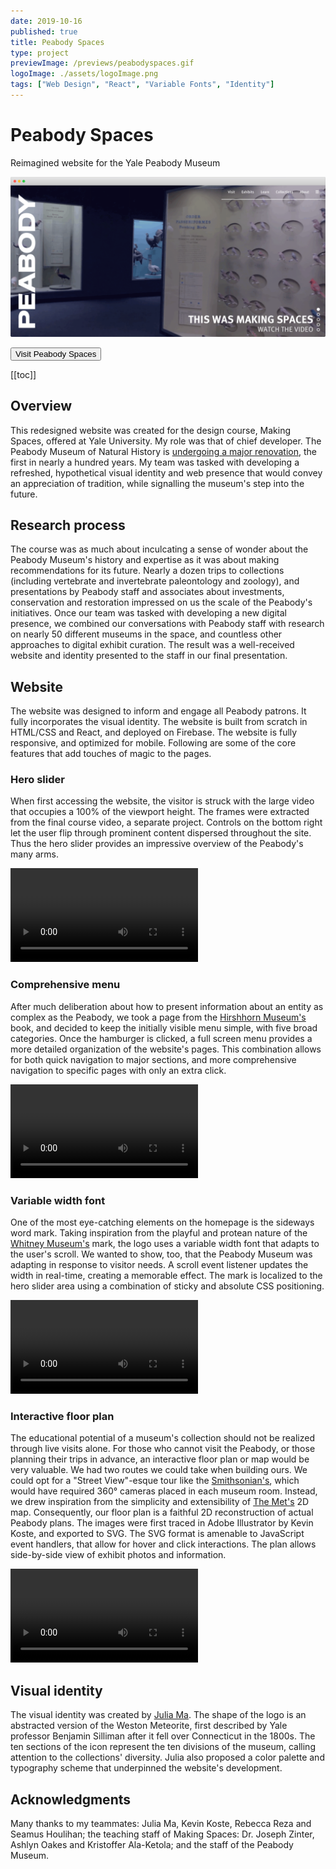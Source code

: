 ```yaml
---
date: 2019-10-16
published: true
title: Peabody Spaces
type: project
previewImage: /previews/peabodyspaces.gif
logoImage: ./assets/logoImage.png
tags: ["Web Design", "React", "Variable Fonts", "Identity"]
---
```


# Peabody Spaces

Reimagined website for the Yale Peabody Museum

![Preview Image](./assets/productImage.png)

<Button href="https://enas410-96ed4.firebaseapp.com/" external="true">Visit Peabody Spaces</Button>

[[toc]]

## Overview

This redesigned website was created for the design course, Making Spaces, offered at Yale University. My role was that of chief developer. The Peabody Museum of Natural History is [undergoing a major renovation](https://peabodyevolved.yale.edu/), the first in nearly a hundred years. My team was tasked with developing a refreshed, hypothetical visual identity and web presence that would convey an appreciation of tradition, while signalling the museum's step into the future.

## Research process

The course was as much about inculcating a sense of wonder about the Peabody Museum's history and expertise as it was about making recommendations for its future. Nearly a dozen trips to collections (including vertebrate and invertebrate paleontology and zoology), and presentations by Peabody staff and associates about investments, conservation and restoration impressed on us the scale of the Peabody's initiatives. Once our team was tasked with developing a new digital presence, we combined our conversations with Peabody staff with research on nearly 50 different museums in the space, and countless other approaches to digital exhibit curation. The result was a well-received website and identity presented to the staff in our final presentation.

## Website

The website was designed to inform and engage all Peabody patrons. It fully incorporates the visual identity. The website is built from scratch in HTML/CSS and React, and deployed on Firebase. The website is fully responsive, and optimized for mobile. Following are some of the core features that add touches of magic to the pages.

### Hero slider

When first accessing the website, the visitor is struck with the large video that occupies a 100% of the viewport height. The frames were extracted from the final course video, a separate project. Controls on the bottom right let the user flip through prominent content dispersed throughout the site. Thus the hero slider provides an impressive overview of the Peabody's many arms.

<video src="./assets/hero.mp4" controls></video>

### Comprehensive menu

After much deliberation about how to present information about an entity as complex as the Peabody, we took a page from the [Hirshhorn Museum's](https://hirshhorn.si.edu/) book, and decided to keep the initially visible menu simple, with five broad categories. Once the hamburger is clicked, a full screen menu provides a more detailed organization of the website's pages. This combination allows for both quick navigation to major sections, and more comprehensive navigation to specific pages with only an extra click.

<video src="./assets/menu.mp4" controls></video>

### Variable width font

One of the most eye-catching elements on the homepage is the sideways word mark. Taking inspiration from the playful and protean nature of the [Whitney Museum's](https://whitney.org/) mark, the logo uses a variable width font that adapts to the user's scroll. We wanted to show, too, that the Peabody Museum was adapting in response to visitor needs. A scroll event listener updates the width in real-time, creating a memorable effect. The mark is localized to the hero slider area using a combination of sticky and absolute CSS positioning.

<video src="./assets/variable-font.mp4" controls></video>

### Interactive floor plan

The educational potential of a museum's collection should not be realized through live visits alone. For those who cannot visit the Peabody, or those planning their trips in advance, an interactive floor plan or map would be very valuable. We had two routes we could take when building ours. We could opt for a "Street View"-esque tour like the [Smithsonian's](https://naturalhistory2.si.edu/vt3/NMNH/z_NMNH-016.html), which would have required 360° cameras placed in each museum room. Instead, we drew inspiration from the simplicity and extensibility of [The Met's](https://maps.metmuseum.org/) 2D map. Consequently, our floor plan is a faithful 2D reconstruction of actual Peabody plans. The images were first traced in Adobe Illustrator by Kevin Koste, and exported to SVG. The SVG format is amenable to JavaScript event handlers, that allow for hover and click interactions. The plan allows side-by-side view of exhibit photos and information.

<video src="./assets/floor-plan.mp4" controls></video>

## Visual identity

The visual identity was created by [Julia Ma](https://juliacma.com). The shape of the logo is an abstracted version of the Weston Meteorite, first described by Yale professor Benjamin Silliman after it fell over Connecticut in the 1800s. The ten sections of the icon represent the ten divisions of the museum, calling attention to the collections' diversity. Julia also proposed a color palette and typography scheme that underpinned the website's development.

## Acknowledgments

Many thanks to my teammates: Julia Ma, Kevin Koste, Rebecca Reza and Seamus Houlihan; the teaching staff of Making Spaces: Dr. Joseph Zinter, Ashlyn Oakes and Kristoffer Ala-Ketola; and the staff of the Peabody Museum.
